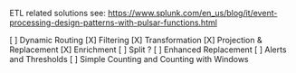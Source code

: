 ETL related solutions
see: https://www.splunk.com/en_us/blog/it/event-processing-design-patterns-with-pulsar-functions.html

[ ] Dynamic Routing
[X] Filtering
[X] Transformation
  [X] Projection & Replacement
  [X] Enrichment
  [ ] Split
  ? [ ] Enhanced Replacement
[ ] Alerts and Thresholds
[ ] Simple Counting and Counting with Windows


